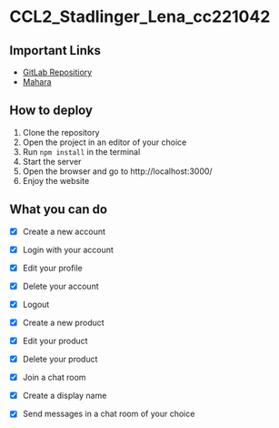 # CCL2_Stadlinger_Lena_cc221042


## Important Links
* [GitLab Repositiory](https://git.nwt.fhstp.ac.at/cc221042/ccl2_stadlinger_lena_cc221042/)
* [Mahara](https://mahara.fhstp.ac.at/view/view.php?id=22944)


## How to deploy
1. Clone the repository
2. Open the project in an editor of your choice
3. Run `npm install` in the terminal 
4. Start the server 
5. Open the browser and go to http://localhost:3000/
6. Enjoy the website


## What you can do
- [x] Create a new account
- [x] Login with your account
- [x] Edit your profile
- [x] Delete your account
- [x] Logout
- [x] Create a new product
- [x] Edit your product
- [x] Delete your product
- [x] Join a chat room
- [x] Create a display name
- [x] Send messages in a chat room of your choice

